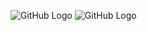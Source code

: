 ![GitHub Logo](https://upload.wikimedia.org/wikipedia/commons/4/48/Markdown-mark.svg "neki logo")
![GitHub Logo](https://upload.wikimedia.org/wikipedia/commons/4/48/Markdown-mark.svg "neki logo")
